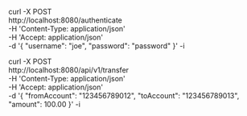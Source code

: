 



curl -X POST \
http://localhost:8080/authenticate \
-H 'Content-Type: application/json' \
-H 'Accept: application/json' \
-d '{
"username": "joe",
"password": "password"
}' -i


curl -X POST \
http://localhost:8080/api/v1/transfer \
-H 'Content-Type: application/json' \
-H 'Accept: application/json' \
-d '{
"fromAccount": "123456789012",
"toAccount": "123456789013",
"amount": 100.00
}' -i 